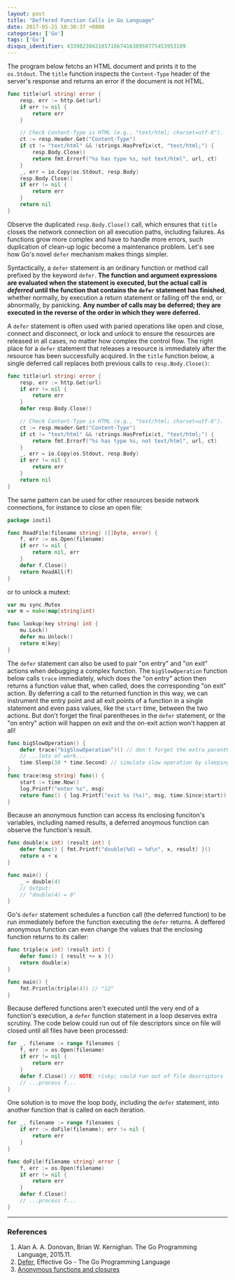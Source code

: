 ```yaml
---
layout: post
title: "Deffered Function Calls in Go Language"
date: 2017-05-21 10:30:37 +0800
categories: ['Go']
tags: ['Go']
disqus_identifier: 43398230421857166741638950775453953109
---
```


The program below fetchs an HTML document and prints it to the `os.Stdout`. The `title` function inspects the `Content-Type` header of the server's response and returns an error if the document is not HTML.

```go
func title(url string) error {
	resp, err := http.Get(url)
	if err != nil {
		return err
	}

	// Check Content-Type is HTML (e.g., "text/html; charset=utf-8").
	ct := resp.Header.Get("Content-Type")
	if ct != "text/html" && !strings.HasPrefix(ct, "text/html;") {
		resp.Body.Close()
		return fmt.Errorf("%s has type %s, not text/html", url, ct)
	}
	_, err = io.Copy(os.Stdout, resp.Body)
	resp.Body.Close()
	if err != nil {
		return err
	}
	return nil
}
```

Observe the duplicated `resp.Body.Close()` call, which ensures that `title` closes the network connection on all execution paths, including failures. As functions grow more complex and have to handle more errors, such duplication of clean-up logic become a maintenance problem. Let's see how Go's novel `defer` mechanism makes things simpler.

Syntactically, a `defer` statement is an ordinary function or method call prefixed by the keyword `defer`. **The function and argument expressions are evaluated when the statement is executed, but the actual call is *deferred* until the function that contains the `defer` statement has finished**, whether normally, by execution a return statement or falling off the end, or abnormally, by panicking. **Any number of calls may be deferred; they are executed in the reverse of the order in which they were deferred.**

A `defer` statement is often used with paried operations like open and close, connect and disconnect, or lock and unlock to ensure the resources are released in all cases, no matter how complex the control flow. The right place for a `defer` statement that releases a resource is immediately after the resource has been successfully acquired. In the `title` function below, a single deferred call replaces both previous calls to `resp.Body.Close()`:

```go
func title(url string) error {
	resp, err := http.Get(url)
	if err != nil {
		return err
	}
	defer resp.Body.Close()

	// Check Content-Type is HTML (e.g., "text/html; charset=utf-8").
	ct := resp.Header.Get("Content-Type")
	if ct != "text/html" && !strings.HasPrefix(ct, "text/html;") {
		return fmt.Errorf("%s has type %s, not text/html", url, ct)
	}
	_, err = io.Copy(os.Stdout, resp.Body)
	if err != nil {
		return err
	}
	return nil
}
```

The same pattern can be used for other resources beside network connections, for instance to close an open file:

```go
package ioutil

func ReadFile(filename string) ([]byte, error) {
	f, err := os.Open(filename)
	if err != nil {
		return nil, err
	}
	defer f.Close()
	return ReadAll(f)
}
```

or to unlock a mutext:

```go
var mu sync.Mutex
var m = make(map[string]int)

func lookup(key string) int {
	mu.Lock()
	defer mu.Unlock()
	return m[key]
}
```

The `defer` statement can also be used to pair "on entry" and "on exit" actions when debugging a complex function. The `bigSlowOperation` function below calls `trace` immediately, which does the "on entry" action then returns a function value that, when called, does the corresponding "on exit" action. By deferring a call to the returned function in this way, we can instrument the entry point and all exit points of a function in a single statement and even pass values, like the `start` time, between the two actions. But don't forget the final parentheses in the `defer` statement, or the "on entry" action will happen on exit and the on-exit action won't happen at all!

```go
func bigSlowOperation() {
	defer trace("bigSlowOperation")() // don't forget the extra parentheses
	// ...lots of work...
	time.Sleep(10 * time.Second) // simulate slow operation by sleeping
}
func trace(msg string) func() {
	start := time.Now()
	log.Printf("enter %s", msg)
	return func() { log.Printf("exit %s (%s)", msg, time.Since(start)) }
}
```

Because an anonymous function can access its enclosing funciton's variables, including named results, a deferred anoymous function can observe the function's result.

```go
func double(x int) (result int) {
	defer func() { fmt.Printf("double(%d) = %d\n", x, result) }()
	return x + x
}

func main() {
	_ = double(4)
	// Output:
	// "double(4) = 8"
}
```

Go's `defer` statement schedules a function call (the deferred function) to be run immediately before the function executing the `defer` returns. A deffered anonymous function can even change the values that the enclosing function returns to its caller:

```go
func triple(x int) (result int) {
	defer func() { result += x }()
	return double(x)
}

func main() {
	fmt.Println(triple(4)) // "12"
}
```

Because deffered functions aren't executed until the very end of a function's execution, a `defer` function statement in a loop deserves extra scrutiny. The code below could run out of file descriptors since on file will closed until all files have been processed:

```go
for _, filename := range filenames {
	f, err := os.Open(filename)
	if err != nil {
		return err
	}
	defer f.Close() // NOTE: risky; could run out of file descriptors
	// ...process f...
}
```

One solution is to move the loop body, including the `defer` statement, into another function that is called on each iteration.

```go
for _, filename := range filenames {
	if err := doFile(filename); err != nil {
		return err
	}
}

func doFile(filename string) error {
	f, err := os.Open(filename)
	if err != nil {
		return err
	}
	defer f.Close()
	// ...process f...
}
```

- - -

### References

1. Alan A. A. Donovan, Brian W. Kernighan. The Go Programming Language, 2015.11.
1. [Defer](https://golang.org/doc/effective_go.html#defer), Effective Go - The Go Programming Language
1. [Anonymous functions and closures](/2016/04/03/anonymous-functions-and-closures/)
